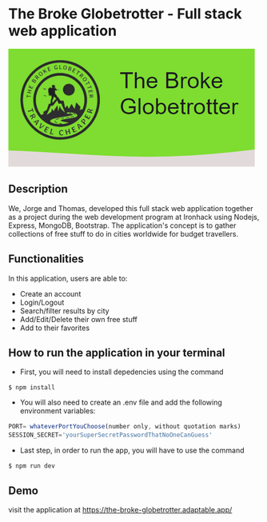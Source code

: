 # The Broke Globetrotter - Full stack web application

![app logo screenshot](/public/images/readme.PNG)

## Description
We, Jorge and Thomas, developed this full stack web application together as a project during the web development 
program at Ironhack using Nodejs, Express, MongoDB, Bootstrap.
The application's concept is to gather collections of free stuff to do in cities worldwide for budget travellers.

## Functionalities
In this application, users are able to:
- Create an account
- Login/Logout
- Search/filter results by city
- Add/Edit/Delete their own free stuff 
- Add to their favorites

## How to run the application in your terminal
- First, you will need to install depedencies using the command 
```shell
$ npm install
```
- You will also need to create an .env file and add the following environment variables:
```js
PORT= whateverPortYouChoose(number only, without quotation marks)
SESSION_SECRET='yourSuperSecretPasswordThatNoOneCanGuess'
```
- Last step, in order to run the app, you will have to use the command
```shell
$ npm run dev
```

## Demo
visit the application at https://the-broke-globetrotter.adaptable.app/
